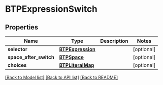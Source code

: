 # BTPExpressionSwitch

## Properties
Name | Type | Description | Notes
------------ | ------------- | ------------- | -------------
**selector** | [**BTPExpression**](BTPExpression.md) |  | [optional] 
**space_after_switch** | [**BTPSpace**](BTPSpace.md) |  | [optional] 
**choices** | [**BTPLiteralMap**](BTPLiteralMap.md) |  | [optional] 

[[Back to Model list]](../README.md#documentation-for-models) [[Back to API list]](../README.md#documentation-for-api-endpoints) [[Back to README]](../README.md)


